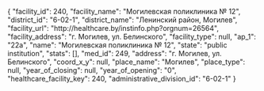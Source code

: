 {
    "facility_id": 240,
    "facility_name": "Могилевская поликлиника № 12",
    "district_id": "6-02-1",
    "district_name": "Ленинский район, Могилев",
    "facility_url": "http:\/\/healthcare.by\/instinfo.php?orgnum=26564",
    "facility_address": "г. Могилев, ул. Белинского",
    "facility_type": null,
    "ap_1": "22а",
    "name": "Могилевская поликлиника № 12",
    "state": "public institution",
    "stats": [],
    "med_id": 249,
    "address": "г. Могилев, ул. Белинского",
    "coord_x_y": null,
    "place_name": "Могилев",
    "place_type": null,
    "year_of_closing": null,
    "year_of_opening": "0",
    "healthcare_facility_key": 240,
    "administrative_division_id": "6-02-1"
}
